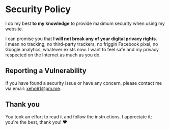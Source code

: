 # Security Policy

I do my best **to my knowledge** to provide maximum security when using my
website.

I can promise you that **I will not break any of your digital privacy rights**.\
I mean no tracking, no third-party trackers, no friggin Facebook pixel, no
Google analytics, whatever exists now.
I want to feel safe and my privacy respected on the Internet as much as you do.

## Reporting a Vulnerability

If you have found a security issue or have any concern,
please contact me via email: xeho91@pm.me.

## Thank you

You took an effort to read it and follow the instructions.
I appreciate it; you're the best, thank you! :heart:

